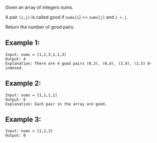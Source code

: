 Given an array of integers nums.

A pair `(i,j)` is called good if `nums[i`] == `nums[j]` and `i < j`.

Return the number of good pairs.

## Example 1:
```
Input: nums = [1,2,3,1,1,3]
Output: 4
Explanation: There are 4 good pairs (0,3), (0,4), (3,4), (2,5) 0-indexed.
```
## Example 2:
```
Input: nums = [1,1,1,1]
Output: 6
Explanation: Each pair in the array are good.
```
## Example 3:
```
Input: nums = [1,2,3]
Output: 0
```
 
